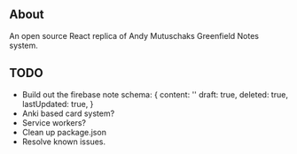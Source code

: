 ## About

An open source React replica of Andy Mutuschaks Greenfield Notes system.

## TODO

- Build out the firebase note schema:
    {
        content: ''
        draft: true,
        deleted: true,
        lastUpdated: true,
    }
- Anki based card system?
- Service workers? 
- Clean up package.json
- Resolve known issues.